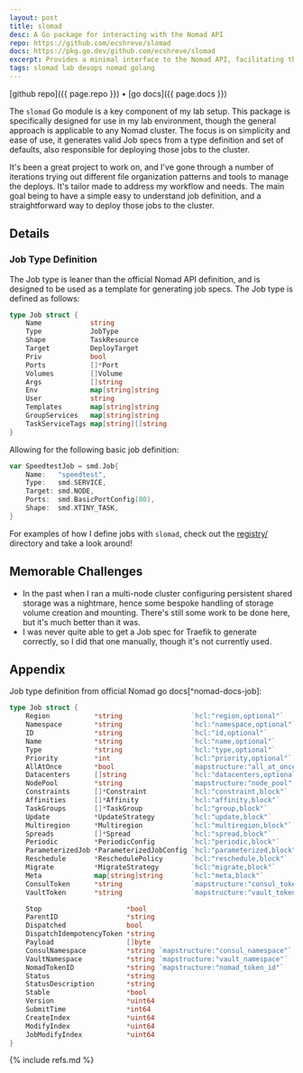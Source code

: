```yaml
---
layout: post
title: slomad
desc: A Go package for interacting with the Nomad API
repo: https://github.com/ecshreve/slomad
docs: https://pkg.go.dev/github.com/ecshreve/slomad
excerpt: Provides a minimal interface to the Nomad API, facilitating the planning and deployment of Nomad jobs.
tags: slomad lab devops nomad golang
---
```


[github repo]({{ page.repo }}) • [go docs]({{ page.docs }})

The `slomad` Go module is a key component of my lab setup. This package is specifically designed for use in my lab environment, though the general approach is applicable to any Nomad cluster. The focus is on simplicity and ease of use, it generates valid Job specs from a type definition and set of defaults, also responsible for deploying those jobs to the cluster.

It's been a great project to work on, and I've gone through a number of iterations trying out different file organization patterns and tools to manage the deploys. It's tailor made to address my workflow and needs. The main goal being to have a simple easy to understand job definition, and a straightforward way to deploy those jobs to the cluster.

## Details

### Job Type Definition

The Job type is leaner than the official Nomad API definition, and is designed to be used as a template for generating job specs. The Job type is defined as follows:

```go
type Job struct {
	Name            string
	Type            JobType
	Shape           TaskResource
	Target          DeployTarget
	Priv            bool
	Ports           []*Port
	Volumes         []Volume
	Args            []string
	Env             map[string]string
	User            string
	Templates       map[string]string
	GroupServices   map[string]string
	TaskServiceTags map[string][]string
}
```

Allowing for the following basic job definition:

```go
var SpeedtestJob = smd.Job{
	Name:   "speedtest",
	Type:   smd.SERVICE,
	Target: smd.NODE,
	Ports:  smd.BasicPortConfig(80),
	Shape:  smd.XTINY_TASK,
}
```

For examples of how I define jobs with `slomad`, check out the [registry/](https://github.com/ecshreve/slomad/tree/main/internal/registry) directory and take a look around!

## Memorable Challenges

- In the past when I ran a multi-node cluster configuring persistent shared storage was a nightmare, hence some bespoke handling of storage volume creation and mounting. There's still some work to be done here, but it's much better than it was.
- I was never quite able to get a Job spec for Traefik to generate correctly, so I did that one manually, though it's not currently used.

## Appendix

Job type definition from official Nomad go docs[^nomad-docs-job]:

```go
type Job struct {
	Region           *string                 `hcl:"region,optional"`
	Namespace        *string                 `hcl:"namespace,optional"`
	ID               *string                 `hcl:"id,optional"`
	Name             *string                 `hcl:"name,optional"`
	Type             *string                 `hcl:"type,optional"`
	Priority         *int                    `hcl:"priority,optional"`
	AllAtOnce        *bool                   `mapstructure:"all_at_once" hcl:"all_at_once,optional"`
	Datacenters      []string                `hcl:"datacenters,optional"`
	NodePool         *string                 `mapstructure:"node_pool" hcl:"node_pool,optional"`
	Constraints      []*Constraint           `hcl:"constraint,block"`
	Affinities       []*Affinity             `hcl:"affinity,block"`
	TaskGroups       []*TaskGroup            `hcl:"group,block"`
	Update           *UpdateStrategy         `hcl:"update,block"`
	Multiregion      *Multiregion            `hcl:"multiregion,block"`
	Spreads          []*Spread               `hcl:"spread,block"`
	Periodic         *PeriodicConfig         `hcl:"periodic,block"`
	ParameterizedJob *ParameterizedJobConfig `hcl:"parameterized,block"`
	Reschedule       *ReschedulePolicy       `hcl:"reschedule,block"`
	Migrate          *MigrateStrategy        `hcl:"migrate,block"`
	Meta             map[string]string       `hcl:"meta,block"`
	ConsulToken      *string                 `mapstructure:"consul_token" hcl:"consul_token,optional"`
	VaultToken       *string                 `mapstructure:"vault_token" hcl:"vault_token,optional"`

	Stop                     *bool
	ParentID                 *string
	Dispatched               bool
	DispatchIdempotencyToken *string
	Payload                  []byte
	ConsulNamespace          *string `mapstructure:"consul_namespace"`
	VaultNamespace           *string `mapstructure:"vault_namespace"`
	NomadTokenID             *string `mapstructure:"nomad_token_id"`
	Status                   *string
	StatusDescription        *string
	Stable                   *bool
	Version                  *uint64
	SubmitTime               *int64
	CreateIndex              *uint64
	ModifyIndex              *uint64
	JobModifyIndex           *uint64
}
```

{% include refs.md %}